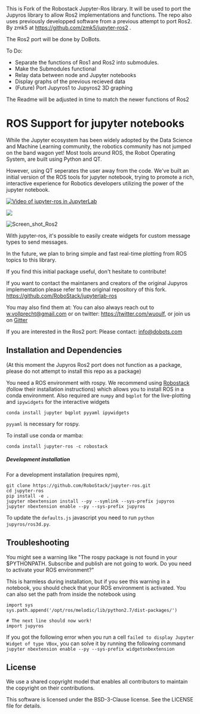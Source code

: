 This is Fork of the Robostack Jupyter-Ros library. It will be used to port the Jupyros library to allow Ros2 implementations and functions. The repo also uses previously developped software from a previous attempt to port Ros2. By zmk5 at https://github.com/zmk5/jupyter-ros2 .

The Ros2 port will be done by DoBots.


To Do:
- Separate the functions of Ros1 and Ros2 into submodules.
- Make the Submodules functional
- Relay data between node and Jupyter notebooks
- Display graphs of the previous recieved data
- (Future) Port Jupyros1 to Jupyros2 3D graphing

The Readme will be adjusted in time to match the newer functions of Ros2

# ROS Support for jupyter notebooks

While the Jupyter ecosystem has been widely adopted by
the Data Science and Machine Learning community, the
robotics community has not jumped on the band wagon yet!
Most tools around ROS, the Robot Operating System, are
built using Python and QT.

However, using QT seperates the user away from the code.
We've built an initial version of the ROS tools for jupyter
notebook, trying to promote a rich, interactive experience
for Robotics developers utilizing the power of the jupyter
notebook.

[![Video of jupyter-ros in JupyterLab](https://raw.githubusercontent.com/wolfv/jupyter-ros/master/docs/assets/jupyterlab-with-ros.gif)](https://www.youtube.com/watch?v=mPvYZango2E)

![](https://raw.githubusercontent.com/wolfv/jupyter-ros/master/docs/assets/screenshot.png)

![Screen_shot_Ros2](https://user-images.githubusercontent.com/27964546/170959530-820e6dc5-e23f-414e-baf4-23596fb53c10.png)

With jupyter-ros, it's possible to easily create widgets for
custom message types to send messages.

In the future, we plan to bring simple and fast real-time
plotting from ROS topics to this library.

If you find this initial package useful, don't hesitate to
contribute!

If you want to contact the maintaners and creators of the original Jupyros implementation please refer to the original repository of this fork. https://github.com/RoboStack/jupyterlab-ros 

You may also find them at:
You can also always reach out to w.vollprecht@gmail.com or
on twitter: https://twitter.com/wuoulf, or join us on [Gitter](https://gitter.im/RoboStack/Lobby)

If you are interested in the Ros2 port:
Please contact: info@dobots.com

## Installation and Dependencies
(At this moment the Jupyros Ros2 port does not function as a package, please do not attempt to install this repo as a package)


You need a ROS environment with rospy. We recommend using [Robostack](https://github.com/RoboStack/ros-noetic) (follow their installation instructions) which allows you to install ROS in a conda environment.
Also required are `numpy` and `bqplot` for the live-plotting
and `ipywidgets` for the interactive widgets

    conda install jupyter bqplot pyyaml ipywidgets

`pyyaml` is necessary for rospy.

To install use conda or mamba:

    conda install jupyter-ros -c robostack

##### Development installation

For a development installation (requires npm),

    git clone https://github.com/RoboStack/jupyter-ros.git
    cd jupyter-ros
    pip install -e .
    jupyter nbextension install --py --symlink --sys-prefix jupyros
    jupyter nbextension enable --py --sys-prefix jupyros


To update the `defaults.js` javascript you need to run `python jupyros/ros3d.py`.


## Troubleshooting

You might see a warning like "The rospy package is not found in your $PYTHONPATH.
Subscribe and publish are not going to work. Do you need to activate your ROS environment?"

This is harmless during installation, but if you see this warning in a notebook, you should
check that your ROS environment is activated. You can also set the path from inside the notebook
using

```
import sys
sys.path.append('/opt/ros/melodic/lib/python2.7/dist-packages/')

# The next line should now work!
import jupyros
```

If you got the following error when you run a cell ```failed to display Jupyter Widget of type VBox```,
you can solve it by running the following command ```jupyter nbextension enable --py --sys-prefix widgetsnbextension```

## License

We use a shared copyright model that enables all contributors to maintain the copyright on their contributions.

This software is licensed under the BSD-3-Clause license. See the LICENSE file for details.
